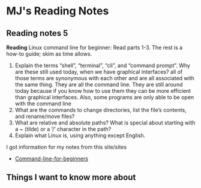 # MJ's Reading Notes  

## Reading notes 5


**Reading**
Linux command line for beginner: Read parts 1-3. The rest is a how-to guide; skim as time allows.

1. Explain the terms “shell”, “terminal”, “cli”, and “command prompt”. Why are these still used today, when we have graphical interfaces? all of those terms are synonymous with each other and are all associated with the same thing. They are all the command line. They are still around today because if you know how to use them they can be more efficient than graphical interfaces. Also, some programs are only able to be open with the command line
2. What are the commands to change directories, list the file’s contents, and rename/move files?
3. What are relative and absolute paths? What is special about starting with a ~ (tilde) or a ‘/’ character in the path?
4. Explain what Linux is, using anything except English.

I got information for my notes from this site/sites
- [Command-line-for-beginners](https://ubuntu.com/tutorials/command-line-for-beginners#1-overview)

## Things I want to know more about 

